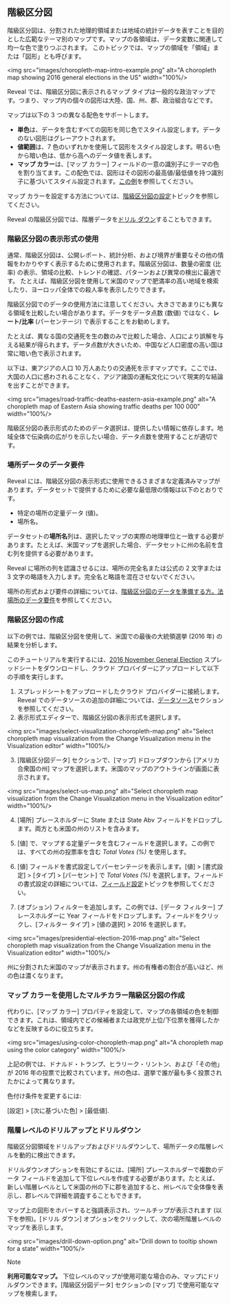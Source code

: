 ## 階級区分図

階級区分図は、分割された地理的領域または地域の統計データを表すことを目的とした広範なテーマ別のマップです。マップの各領域は、データ変数に関連して均一な色で塗りつぶされます。
このトピックでは、マップの領域を「領域」または「図形」とも呼びます。

<img src="images/choropleth-map-intro-example.png" alt="A choropleth map showing 2016 general elections in the US" width="100%/>


Reveal では、階級区分図に表示されるマップ タイプは一般的な政治マップです。つまり、マップ内の個々の図形は大陸、国、州、郡、政治組合などです。

マップは以下の 3 つの異なる配色をサポートします。

  * **単色**は、データを含むすべての図形を同じ色でスタイル設定します。データのない図形はグレーアウトされます。
  * **値範囲**は、7 色のいずれかを使用して図形をスタイル設定します。明るい色から暗い色は、低から高へのデータ値を表します。
  * **マップ カラー**は、[マップ カラー] フィールドの一意の識別子にテーマの色を割り当てます。この配色では、図形はその図形の最高値/最低値を持つ識別子に基づいてスタイル設定されます。[この例](#map-color)を参照してください。

マップ カラーを設定する方法については、[階級区分図の設定](settings-choropleth-map.html)トピックを参照してください。

Reveal の階級区分図では、階層データを[ドリル ダウン](#drill-down)することもできます。

### 階級区分図の表示形式の使用

通常、階級区分図は、公開レポート、統計分析、および境界が重要なその他の情報をわかりやすく表示するために使用されます。階級区分図は、数量の密度 (比率) の表示、領域の比較、トレンドの確認、パターンおよび異常の検出に最適です。
たとえば、階級区分図を使用して米国のマップで肥満率の高い地域を検索したり、ヨーロッパ全体での殺人率を表示したりできます。

階級区分図でのデータの使用方法に注意してください。大きさであまりにも異なる領域を比較したい場合があります。データをデータ点数 (数値) ではなく、**レート/比率** (パーセンテージ) で表示することをお勧めします。

たとえば、異なる国の交通死を生の数のみで比較した場合、人口により誤解を与える結果が得られます。データ点数が大きいため、中国など人口密度の高い国は常に暗い色で表示されます。

以下は、東アジアの人口 10 万人あたりの交通死を示すマップです。ここでは、大国の人口に惑わされることなく、アジア諸国の運転文化について現実的な結論を出すことができます。

<img src="images/road-traffic-deaths-eastern-asia-example.png" alt="A choropleth map of Eastern Asia showing traffic deaths per 100 000" width="100%/>


階級区分図の表示形式のためのデータ選択は、提供したい情報に依存します。地域全体で伝染病の広がりを示したい場合、データ点数を使用することが適切です。

<a name='location-data'></a>
### 場所データのデータ要件

Reveal には、階級区分図の表示形式に使用できるさまざまな定義済みマップがあります。データセットで提供するために必要な最低限の情報は以下のとおりです。

  - 特定の場所の定量データ (値)。
  - 場所名。

データセットの**場所名**列は、選択したマップの実際の地理単位と一致する必要があります。たとえば、米国マップを選択した場合、データセットに州の名前を含む列を提供する必要があります。

Reveal に場所の列を認識させるには、場所の完全名または公式の 2 文字または 3 文字の略語を入力します。完全名と略語を混在させないでください。

場所の形式および要件の詳細については、[階級区分図のデータを準備する方。法場所のデータ要件](location-data-requirements.html)を参照してください。

### 階級区分図の作成

以下の例では、階級区分図を使用して、米国での最後の大統領選挙 (2016 年) の結果を分析します。

このチュートリアルを実行するには、[2016 November General Election](https://download.infragistics.com/reveal/help/samples/2016_November_General_Election.xlsx) スプレッドシートをダウンロードし、クラウド プロバイダーにアップロードして以下の手順を実行します。

1. スプレッドシートをアップロードしたクラウド プロバイダーに接続します。Reveal でのデータソースの追加の詳細については、[データソース](../../datasources/overview.html)セクションを参照してください。
2. 表示形式エディターで、階級区分図の表示形式を選択します。

  <img src="images/select-visualization-choropleth-map.png" alt="Select choropleth map visualization from the Change Visualization menu in the Visualization editor" width="100%/>

3. [階級区分図データ] セクションで、[マップ] ドロップダウンから [アメリカ合衆国の州] マップを選択します。米国のマップのアウトラインが画面に表示されます。

  <img src="images/select-us-map.png" alt="Select choropleth map visualization from the Change Visualization menu in the Visualization editor" width="100%/>

4. [場所] プレースホルダーに State または State Abv フィールドをドロップします。両方とも米国の州のリストを含みます。

5. [値] で、マップする定量データを含むフィールドを選択します。この例では、すべての州の投票率を含む _Total Votes (%)_ を使用します。

6. [値] フィールドを書式設定してパーセンテージを表示します。[値] > [書式設定] > [タイプ] > [パーセント] で _Total Votes (%)_ を選択します。フィールドの書式設定の詳細については、[フィールド設定](../../fields/field-settings.html)トピックを参照してください。

7. (オプション) フィルターを追加します。この例では、[データ フィルター] プレースホルダーに Year フィールドをドロップします。フィールドをクリックし、[フィルター タイプ] > [値の選択] > 2016 を選択します。

  <img src="images/presidential-election-2016-map.png" alt="Select choropleth map visualization from the Change Visualization menu in the Visualization editor" width="100%/>

州に分割された米国のマップが表示されます。州の有権者の割合が高いほど、州の色は濃くなります。

<a name='map-color'></a>
### マップ カラーを使用したマルチカラー階級区分図の作成

代わりに、[マップ カラー] プロパティを設定して、マップの各領域の色を制御できます。これは、領域内でどの候補者または政党が上位/下位票を獲得したかなどを反映するのに役立ちます。

<img src="images/using-color-choropleth-map.png" alt="A choropleth map using the color category" width="100%/>

上記の例では、ドナルド・トランプ、ヒラリーク・リントン、および「その他」が 2016 年の投票で比較されています。州の色は、選挙で誰が最も多く投票されたかによって異なります。

色付け条件を変更するには:

[設定] > [次に基づいた色] > [最低値].

<a name='drill-down'></a>
### 階層レベルのドリルアップとドリルダウン

階級区分図領域をドリルアップおよびドリルダウンして、場所データの階層レベルを動的に検出できます。

ドリルダウンオプションを有効にするには、[場所] プレースホルダーで複数のデータ フィールドを追加して下位レベルを作成する必要があります。たとえば、新しい階層レベルとして米国の州の下に郡を追加すると、州レベルで全体像を表示し、郡レベルで詳細を調査することもできます。

マップ上の図形をホバーすると強調表示され、ツールチップが表示されます (以下を参照)。[ドリル ダウン] オプションをクリックして、次の場所階層レベルのマップを表示します。  


<img src="images/drill-down-option.png" alt="Drill down to tooltip shown for a state" width="100%/>  
  
>[!NOTE]
>**利用可能なマップ。**
>下位レベルのマップが使用可能な場合のみ、マップにドリルダウンできます。[階級区分図データ] セクションの [マップ] で使用可能なマップを検索します。
